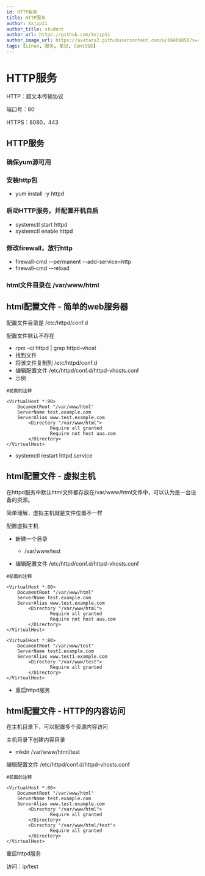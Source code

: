 ```yaml
---
id: HTTP服务
title: HTTP服务
author: Xxjzp11
author_title: student
author_url: https://github.com/Xxjzp11
author_image_url: https://avatars2.githubusercontent.com/u/68409850?s=460&u=144d3c818e76fe4b88687db84279fad48b198818&v=4
tags: [Linux, 服务, 笔记, CentOS8]
---
```


# HTTP服务

HTTP：超文本传输协议

端口号：80

HTTPS：8080，443

<!--truncate-->

## HTTP服务

### 确保yum源可用

### 安装http包

- yum install -y httpd	

### 启动HTTP服务，并配置开机自启

- systemctl start httpd
- systemctl enable httpd

### 修改firewall，放行http

- firewall-cmd --permanent --add-service=http
- firewall-cmd --reload

### html文件目录在 /var/www/html

## html配置文件 - 简单的web服务器

配置文件目录是 /etc/httpd/conf.d

配置文件默认不存在

- rpm -ql httpd | grep httpd-vhost
- 找到文件
- 将该文件复制到 /etc/httpd/conf.d
- 编辑配置文件   /etc/httpd/conf.d/httpd-vhosts.conf
- 示例

```
#前面的注释

<VirtualHost *:80>
    DocumentRoot "/var/www/html"
    ServerName test.example.com
    ServerAlias www.test.example.com
        <Directory "/var/www/html">
                Require all granted
                Require not host aaa.com
        </Directory>
</VirtualHost>
```

- systemctl restart httpd.service

## html配置文件 - 虚拟主机

在httpd服务中默认html文件都存放在/var/www/html文件中，可以认为是一台设备的资源。

简单理解，虚拟主机就是文件位置不一样

配置虚拟主机

- 新建一个目录
  - /var/www/test

- 编辑配置文件  /etc/httpd/conf.d/httpd-vhosts.conf

```
#前面的注释

<VirtualHost *:80>
    DocumentRoot "/var/www/html"
    ServerName test.example.com
    ServerAlias www.test.example.com
        <Directory "/var/www/html">
                Require all granted
                Require not host aaa.com
        </Directory>
</VirtualHost>

<VirtualHost *:80>
    DocumentRoot "/var/www/test"
    ServerName test1.example.com
    ServerAlias www.test1.example.com
        <Directory "/var/www/test">
                Require all granted
        </Directory>
</VirtualHost>
```

- 重启httpd服务

## html配置文件 - HTTP的内容访问

在主机目录下，可以配置多个资源内容访问

主机目录下创建内容目录

- mkdir  /var/www/html/test

编辑配置文件 /etc/httpd/conf.d/httpd-vhosts.conf

```
#前面的注释

<VirtualHost *:80>
    DocumentRoot "/var/www/html"
    ServerName test.example.com
    ServerAlias www.test.example.com
        <Directory "/var/www/html">
                Require all granted
        </Directory>
        <Directory "/var/www/html/test">
                Require all granted
        </Directory>
</VirtualHost>
```

重启httpd服务

访问：ip/test